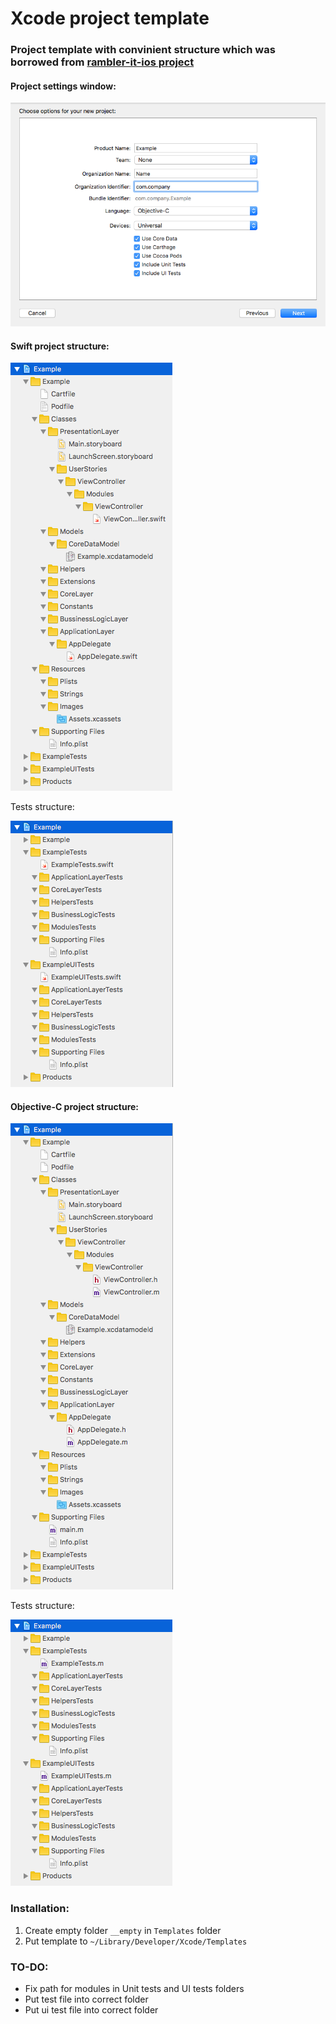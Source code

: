 # Xcode project template

### Project template with convinient structure which was borrowed from [rambler-it-ios project](https://github.com/rambler-digital-solutions/rambler-it-ios)

#### Project settings window:
![Project settings window](./images/settingsExample.png)


#### Swift project structure:
![Swift project example](./images/swiftExample.png)

Tests structure:

![Swift tests structure example](./images/swiftTestsExample.png)

#### Objective-C project structure:
![Objc project example](./images/objcExample.png)

Tests structure:

![Objc tests structure example](./images/objcTestsExample.png)

### Installation:
1. Create empty folder `__empty` in `Templates` folder
2. Put template to `~/Library/Developer/Xcode/Templates`

### TO-DO:

* Fix path for modules in Unit tests and UI tests folders
* Put test file into correct folder
* Put ui test file into correct folder
